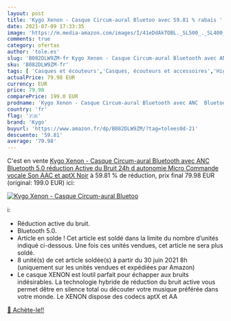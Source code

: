 ```yaml
---
layout: post
title: 'Kygo Xenon - Casque Circum-aural Bluetoo avec 59.81 % rabais '
date: 2021-07-09 17:33:35
image: 'https://m.media-amazon.com/images/I/41eDdAkTOBL._SL500_._SL400_.jpg'
comments: true
category: ofertas
author: 'tole.es'
slug: 'B082DLW9ZM-fr Kygo Xenon - Casque Circum-aural Bluetooth avec ANC...'
sku: 'B082DLW9ZM-fr'
tags: [ 'Casques et écouteurs','Casques, écouteurs et accessoires','High-Tech','kygo', ]
actualPrice: 79.98 EUR
currency: EUR
price: 79.98
comparePrice: 199.0 EUR
prodname: 'Kygo Xenon - Casque Circum-aural Bluetooth avec ANC  Bluetooth 5.0  réduction Active du Bruit  24h d autonomie  Micro  Commande vocale  Son AAC et aptX  Noir'
country: 'fr'
flag: '🇫🇷'
brand: 'Kygo'
buyurl: 'https://www.amazon.fr/dp/B082DLW9ZM/?tag=tolees0d-21'
descuento: '59.81'
average: '79.98'
---
```


C'est en vente [Kygo Xenon - Casque Circum-aural Bluetooth avec ANC  Bluetooth 5.0  réduction Active du Bruit  24h d autonomie  Micro  Commande vocale  Son AAC et aptX  Noir](https://www.amazon.fr/dp/B082DLW9ZM/?tag=tolees0d-21)  à  59.81 % de réduction, prix final  79.98 EUR (original: 199.0 EUR) ici:

[![Kygo Xenon - Casque Circum-aural Bluetoo](https://m.media-amazon.com/images/I/41eDdAkTOBL._SL500_._SL400_.jpg)](https://www.amazon.fr/dp/B082DLW9ZM/?tag=tolees0d-21)

ℹ️:

- Réduction active du bruit.
- Bluetooth 5.0.
- Article en solde ! Cet article est soldé dans la limite du nombre d’unités indiqué ci-dessous. Une fois ces unités vendues, cet article ne sera plus soldé.
- 8 unité(s) de cet article soldée(s) à partir du 30 juin 2021 8h (uniquement sur les unités vendues et expédiées par Amazon)
- Le casque XENON est loutil parfait pour échapper aux bruits indésirables. La technologie hybride de réduction du bruit active vous permet dêtre en silence total ou découter votre musique préférée dans votre monde. Le XENON dispose des codecs aptX et AA

[🛒 Achète-le!!](https://www.amazon.fr/dp/B082DLW9ZM/?tag=tolees0d-21)
